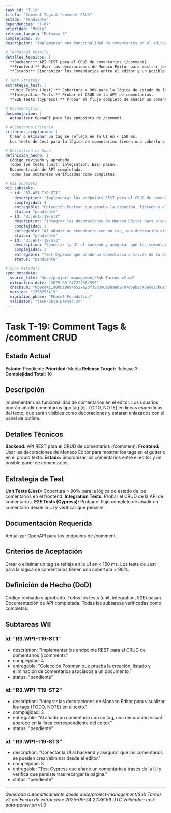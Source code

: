 ```yaml
---
task_id: "T-19"
titulo: "Comment Tags & /comment CRUD"
estado: "Pendiente"
dependencias: "T-07"
prioridad: "Media"
release_target: "Release 3"
complejidad: 10
descripcion: "Implementar una funcionalidad de comentarios en el editor. Los usuarios podrán añadir comentarios tipo tag (ej. TODO, NOTE) en líneas específicas del texto, que serán visibles como decoraciones y estarán enlazados con el panel de outline."

# Technical Details
detalles_tecnicos: |
  **Backend:** API REST para el CRUD de comentarios (/comment).
  **Frontend:** Usar las decoraciones de Monaco Editor para mostrar los tags en el gutter o en el propio texto.
  **Estado:** Sincronizar los comentarios entre el editor y un posible panel de comentarios.

# Test Strategy
estrategia_test: |
  **Unit Tests (Jest):** Cobertura > 90% para la lógica de estado de los comentarios en el frontend.
  **Integration Tests:** Probar el CRUD de la API de comentarios.
  **E2E Tests (Cypress):** Probar el flujo completo de añadir un comentario desde la UI y verificar que persiste.

# Documentation
documentacion: |
  Actualizar OpenAPI para los endpoints de /comment.

# Acceptance Criteria
criterios_aceptacion: |
  Crear o eliminar un tag se refleja en la UI en < 150 ms.
  Los tests de Jest para la lógica de comentarios tienen una cobertura > 90%.

# Definition of Done
definicion_hecho: |
  Código revisado y aprobado.
  Todos los tests (unit, integration, E2E) pasan.
  Documentación de API completada.
  Todas las subtareas verificadas como completas.

# WII Subtasks
wii_subtasks:
  - id: "R3.WP1-T19-ST1"
    description: "Implementar los endpoints REST para el CRUD de comentarios (/comment)."
    complejidad: 4
    entregable: "Colección Postman que prueba la creación, listado y eliminación de comentarios asociados a un documento."
    status: "pendiente"
  - id: "R3.WP1-T19-ST2"
    description: "Integrar las decoraciones de Monaco Editor para visualizar los tags (TODO, NOTE) en el texto."
    complejidad: 3
    entregable: "Al añadir un comentario con un tag, una decoración visual aparece en la línea correspondiente del editor."
    status: "pendiente"
  - id: "R3.WP1-T19-ST3"
    description: "Conectar la UI al backend y asegurar que los comentarios se pueden crear/eliminar desde el editor."
    complejidad: 3
    entregable: "Test Cypress que añade un comentario a través de la UI y verifica que persiste tras recargar la página."
    status: "pendiente"

# Sync Metadata
sync_metadata:
  source_file: "docs/project-management/Sub Tareas v2.md"
  extraction_date: "2025-09-24T22:36:59Z"
  checksum: "8b9cd411a80b18894b527e2bf388396a5baa89707ebab2c46ace17b6e0c4196f"
  version: "1758753419"
  migration_phase: "Phase1-Foundation"
  validator: "task-data-parser.sh"
---
```


# Task T-19: Comment Tags & /comment CRUD

## Estado Actual
**Estado:** Pendiente
**Prioridad:** Media
**Release Target:** Release 3
**Complejidad Total:** 10

## Descripción
Implementar una funcionalidad de comentarios en el editor. Los usuarios podrán añadir comentarios tipo tag (ej. TODO, NOTE) en líneas específicas del texto, que serán visibles como decoraciones y estarán enlazados con el panel de outline.

## Detalles Técnicos
**Backend:** API REST para el CRUD de comentarios (/comment).
**Frontend:** Usar las decoraciones de Monaco Editor para mostrar los tags en el gutter o en el propio texto.
**Estado:** Sincronizar los comentarios entre el editor y un posible panel de comentarios.

## Estrategia de Test
**Unit Tests (Jest):** Cobertura > 90% para la lógica de estado de los comentarios en el frontend.
**Integration Tests:** Probar el CRUD de la API de comentarios.
**E2E Tests (Cypress):** Probar el flujo completo de añadir un comentario desde la UI y verificar que persiste.

## Documentación Requerida
Actualizar OpenAPI para los endpoints de /comment.

## Criterios de Aceptación
Crear o eliminar un tag se refleja en la UI en < 150 ms.
Los tests de Jest para la lógica de comentarios tienen una cobertura > 90%.

## Definición de Hecho (DoD)
Código revisado y aprobado.
Todos los tests (unit, integration, E2E) pasan.
Documentación de API completada.
Todas las subtareas verificadas como completas.

## Subtareas WII
### id: "R3.WP1-T19-ST1"
- description: "Implementar los endpoints REST para el CRUD de comentarios (/comment)."
- complejidad: 4
- entregable: "Colección Postman que prueba la creación, listado y eliminación de comentarios asociados a un documento."
- status: "pendiente"
### id: "R3.WP1-T19-ST2"
- description: "Integrar las decoraciones de Monaco Editor para visualizar los tags (TODO, NOTE) en el texto."
- complejidad: 3
- entregable: "Al añadir un comentario con un tag, una decoración visual aparece en la línea correspondiente del editor."
- status: "pendiente"
### id: "R3.WP1-T19-ST3"
- description: "Conectar la UI al backend y asegurar que los comentarios se pueden crear/eliminar desde el editor."
- complejidad: 3
- entregable: "Test Cypress que añade un comentario a través de la UI y verifica que persiste tras recargar la página."
- status: "pendiente"

---
*Generado automáticamente desde docs/project-management/Sub Tareas v2.md*
*Fecha de extracción: 2025-09-24 22:36:59 UTC*
*Validador: task-data-parser.sh v1.0*
